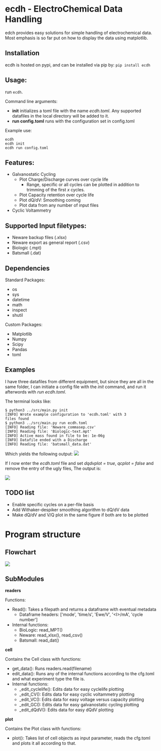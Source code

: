 # ecdh - ElectroChemical Data Handling

edch provides easy solutions for simple handling of electrochemical data. Most emphasis is so far put on how to display the data using matplotlib.


## Installation

ecdh is hosted on pypi, and can be installed via pip by:
```pip install ecdh```


## Usage:

run ```ecdh```.

Command line arguments:

- **init** initializes a toml file with the name *ecdh.toml*. Any supported datafiles in the local directory will be added to it.
- **run config.toml** runs with the configuration set in config.toml

Example use:
```
ecdh
ecdh init
ecdh run config.toml
```


## Features:

- Galvanostatic Cycling
    - Plot Charge/Discharge curves over cycle life
        - Range, specific or all cycles can be plotted in addition to trimming of the first *x* cycles.
    - Plot Capacity retention over cycle life
    - Plot dQ/dV: Smoothing coming
    - Plot data from any number of input files
- Cyclic Voltammetry



## Supported Input filetypes:

- Neware backup files (.xlsx)
- Neware export as general report (.csv)
- Biologic (.mpt)
- Batsmall (.dat)


## Dependencies
Standard Packages:
- os
- sys
- datetime
- math
- inspect
- shutil

Custom Packages:
- Matplotlib
- Numpy
- Scipy
- Pandas
- toml


## Examples

I have three datafiles from different equipment, but since they are all in the same folder, I can initiate a config file with the *init* command, and run it afterwords with *run ecdh.toml*.

The terminal looks like:

```
$ python3 ../src/main.py init
[INFO] Wrote example configuration to 'ecdh.toml' with 3
files found
$ python3 ../src/main.py run ecdh.toml 
[INFO] Reading file: 'Neware_commasep.csv'
[INFO] Reading file: 'Biologic-text.mpt'
[INFO] Active mass found in file to be: 1e-06g
[INFO] Datafile ended with a Discharge
[INFO] Reading file: 'batsmall_data.dat'
```

Which yields the following output:
![](doc/example_multiplot.png)

If I now enter the *ecdh.toml* file and set *dqdvplot = true*, *qcplot = false* and remove the entry of the ugly files, The output is:

![](doc/example_dqdv.png)

## TODO list

- Enable specific cycles on a per-file basis
- Add Withaker-despiker smoothing algorithm to dQ/dV data
- Make dQ/dV and V/Q plot in the same figure if both are to be plotted 

# Program structure

## Flowchart

![](doc/ecdh_flowchart.svg)

## SubModules

**readers**

Functions:

- Read(): Takes a filepath and returns a dataframe with eventual metadata
    - Dataframe headers: ['mode', 'time/s', 'Ewe/V', '\<I>/mA', 'cycle number']
- Internal functions:
    - BioLogic: read_MPT()
    - Neware: read_xlsx(), read_csv()
    - Batsmall: read_dat()

**cell**

Contains the Cell class with functions:

- get_data():   Runs readers.read(filename)
- edit_data(): Runs any of the internal functions according to the cfg.toml and what experiment type the file is.
- Internal functions:
    - _edit_cyclelife(): Edits data for easy cyclelife plotting
    - _edit_CV(): Edits data for easy cyclic voltammetry plotting
    - _edit_VC(): Edits data for easy voltage versus capacity plotting
    - _edit_GC(): Edits data for easy galvanostatic cycling plotting
    - _edit_dQdV(): Edits data for easy dQdV plotting

**plot**

Contains the Plot class with functions:

- plot(): Takes list of cell objects as input parameter, reads the cfg.toml and plots it all according to that.
